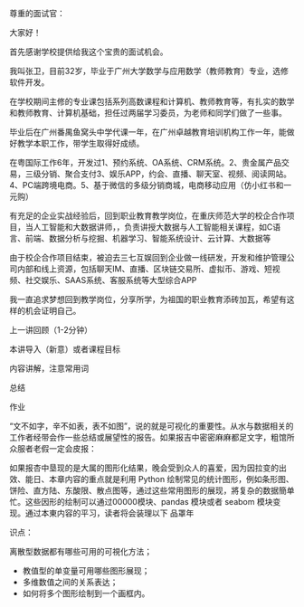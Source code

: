 尊重的面试官：

大家好！

首先感谢学校提供给我这个宝贵的面试机会。

我叫张卫，目前32岁，毕业于广州大学数学与应用数学（教师教育）专业，选修软件开发。

在学校期间主修的专业课包括系列高数课程和计算机、教师教育等，有扎实的数学和教师教育、计算机基础，担任过两届学习委员，为老师和同学们做了一些事。

毕业后在广州番禺鱼窝头中学代课一年，在广州卓越教育培训机构工作一年，能做好教学本职工作，带学生取得好成绩。

在粤国际工作6年，开发过1、预约系统、OA系统、CRM系统。2、贵金属产品交易，三级分销、聚合支付3、娱乐APP，约会、直播、聊天室、视频、阅读网站。4、PC端跨境电商。5、基于微信的多级分销商城，电商移动应用（仿小红书和一元购）

有充足的企业实战经验后，回到职业教育教学岗位，在重庆师范大学的校企合作项目，当人工智能和大数据讲师，，负责讲授大数据与人工智能相关课程，如C语言、前端、数据分析与挖掘、机器学习、智能系统设计、云计算、大数据等

由于校企合作项目结束，被迫去三七互娱回到企业做一线研发，开发和维护管理公司内部和线上资源，包括聊天IM、直播、区块链交易所、虚拟币、游戏、短视频、社交娱乐、SAAS系统、客服系统等大型综合APP

我一直追求梦想回到教学岗位，分享所学，为祖国的职业教育添砖加瓦，希望有这样的机会证明自己。





上一讲回顾（1-2分钟）

本讲导入（新意）或者课程目标

内容讲解，注意常用词

总结

作业





“文不如字，辛不如表，表不如图”，说的就是可视化的重要性。从水与数据相关的工作者经带会作一些总结或展望性的报告。如果报吉中密密麻麻都足文字，粗馆所众服者老假一定会皮报：

如果报杏中垦现的是大属的图形化结果，晚会受到众人的喜爱，因为因拉变的出效、能日、本章内容的重点就是利用 Python 绘制常见的统计图形，例如条形图、饼险、直方陆、东酸限、散点图等，通过这些常用图形的展现，將复杂的数据簡单忙。这些因形的绘制可以通过00000模块、pandas 模块或者 seabom 模块变现。通过本東内容的平习，读者将会装理以下 品罩年

识点：

离散型数据都有哪些可用的可視化方法；

- ﻿教值型的单变量可用哪些图形展现；
- ﻿多维数值之间的关系表达；
- ﻿如何将多个图形绘制到一个画框内。